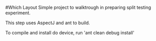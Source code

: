 #Which Layout
Simple project to walktrough in preparing split testing experiment.

This step uses AspectJ and ant to build.

To compile and install do device, run 'ant clean debug install'
